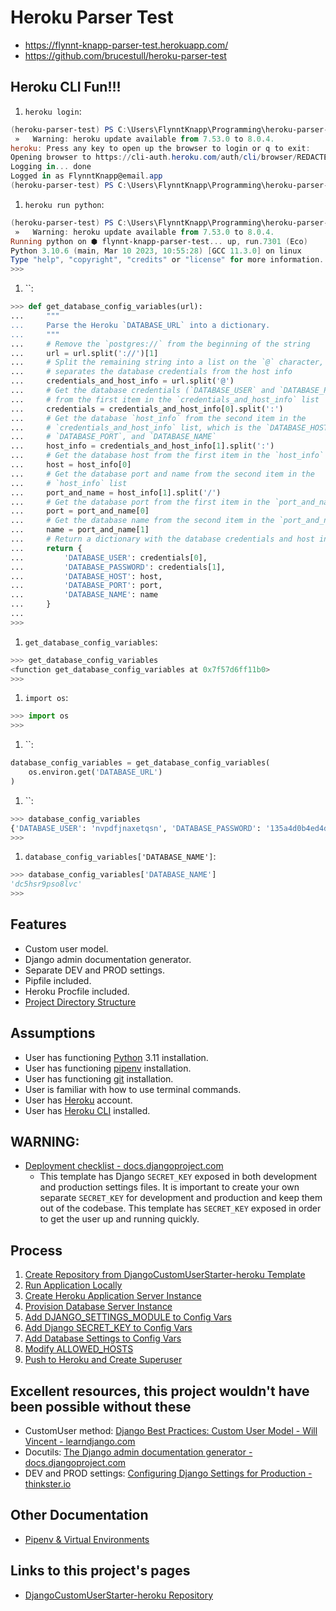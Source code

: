 # Heroku Parser Test

* <https://flynnt-knapp-parser-test.herokuapp.com/>
* <https://github.com/brucestull/heroku-parser-test>

## Heroku CLI Fun!!!

1. `heroku login`:

```powershell
(heroku-parser-test) PS C:\Users\FlynntKnapp\Programming\heroku-parser-test> heroku login     
 »   Warning: heroku update available from 7.53.0 to 8.0.4.
heroku: Press any key to open up the browser to login or q to exit: 
Opening browser to https://cli-auth.heroku.com/auth/cli/browser/REDACTED?requestor=REDACTED.REDACTED.REDACTED
Logging in... done
Logged in as FlynntKnapp@email.app
(heroku-parser-test) PS C:\Users\FlynntKnapp\Programming\heroku-parser-test>
```

1. `heroku run python`:

```powershell
(heroku-parser-test) PS C:\Users\FlynntKnapp\Programming\heroku-parser-test> heroku run python
 »   Warning: heroku update available from 7.53.0 to 8.0.4.
Running python on ⬢ flynnt-knapp-parser-test... up, run.7301 (Eco)
Python 3.10.6 (main, Mar 10 2023, 10:55:28) [GCC 11.3.0] on linux
Type "help", "copyright", "credits" or "license" for more information.
>>>
```

1. ``:
  
```python
>>> def get_database_config_variables(url):
...     """
...     Parse the Heroku `DATABASE_URL` into a dictionary.
...     """
...     # Remove the `postgres://` from the beginning of the string
...     url = url.split('://')[1]
...     # Split the remaining string into a list on the `@` character, which
...     # separates the database credentials from the host info
...     credentials_and_host_info = url.split('@')
...     # Get the database credentials (`DATABASE_USER` and `DATABASE_PASSWORD`)
...     # from the first item in the `credentials_and_host_info` list
...     credentials = credentials_and_host_info[0].split(':')
...     # Get the database `host_info` from the second item in the
...     # `credentials_and_host_info` list, which is the `DATABASE_HOST`,
...     # `DATABASE_PORT`, and `DATABASE_NAME`
...     host_info = credentials_and_host_info[1].split(':')
...     # Get the database host from the first item in the `host_info` list
...     host = host_info[0]
...     # Get the database port and name from the second item in the
...     # `host_info` list
...     port_and_name = host_info[1].split('/')
...     # Get the database port from the first item in the `port_and_name` list
...     port = port_and_name[0]
...     # Get the database name from the second item in the `port_and_name` list
...     name = port_and_name[1]
...     # Return a dictionary with the database credentials and host info
...     return {
...         'DATABASE_USER': credentials[0],
...         'DATABASE_PASSWORD': credentials[1],
...         'DATABASE_HOST': host,
...         'DATABASE_PORT': port,
...         'DATABASE_NAME': name
...     }
...
>>>
```

1. `get_database_config_variables`:

```python
>>> get_database_config_variables
<function get_database_config_variables at 0x7f57d6ff11b0>
>>>
```

1. `import os`:

```python
>>> import os
>>>
```

1. ``:

```python
database_config_variables = get_database_config_variables(
    os.environ.get('DATABASE_URL')
)
```

1. ``:

```python
>>> database_config_variables
{'DATABASE_USER': 'nvpdfjnaxetqsn', 'DATABASE_PASSWORD': '135a4d0b4ed4d95e06a6fe93b614fab90a61085ae2233c5445a51cc54f324c44', 'DATABASE_HOST': 'ec2-52-54-200-216.compute-1.amazonaws.com', 'DATABASE_PORT': '5432', 'DATABASE_NAME': 'dc5hsr9pso8lvc'}
>>>
```

1. `database_config_variables['DATABASE_NAME']`:

```python
>>> database_config_variables['DATABASE_NAME']
'dc5hsr9pso8lvc'
>>>
```

## Features

* Custom user model.
* Django admin documentation generator.
* Separate DEV and PROD settings.
* Pipfile included.
* Heroku Procfile included.
* [Project Directory Structure](notes/00_directory_structure.md)

## Assumptions

* User has functioning [Python](https://www.python.org/downloads/) 3.11 installation.
* User has functioning [pipenv](https://pypi.org/project/pipenv/) installation.
* User has functioning [git](https://git-scm.com/downloads) installation.
* User is familiar with how to use terminal commands.
* User has [Heroku](https://www.heroku.com/) account.
* User has [Heroku CLI](https://devcenter.heroku.com/articles/heroku-cli#install-the-heroku-cli) installed.

## **WARNING:**

* [Deployment checklist - docs.djangoproject.com](https://docs.djangoproject.com/en/4.0/howto/deployment/checklist/)
  * This template has Django `SECRET_KEY` exposed in both development and production settings files. It is important to create your own separate `SECRET_KEY` for development and production and keep them out of the codebase. This template has `SECRET_KEY` exposed in order to get the user up and running quickly.

## Process

1. [Create Repository from DjangoCustomUserStarter-heroku Template](notes/01_create_repository_from_template.md)
1. [Run Application Locally](notes/02_run_application_locally.md)
1. [Create Heroku Application Server Instance](notes/03_create_heroku_application_server_instance.md)
1. [Provision Database Server Instance](notes/04_provision_database_server_instance.md)
1. [Add DJANGO_SETTINGS_MODULE to Config Vars](notes/05_add_django_settings_module_to_config_vars.md)
1. [Add Django SECRET_KEY to Config Vars](notes/06_add_secret_key_to_config_vars.md)
1. [Add Database Settings to Config Vars](notes/07_add_database_settings_to_config_vars.md)
1. [Modify ALLOWED_HOSTS](notes/08_modify_allowed_hosts.md)
1. [Push to Heroku and Create Superuser](notes/09_push_to_heroku_and_createsuperuser.md)

## Excellent resources, this project wouldn't have been possible without these

* CustomUser method: [Django Best Practices: Custom User Model - Will Vincent - learndjango.com](https://learndjango.com/tutorials/django-custom-user-model)
* Docutils: [The Django admin documentation generator - docs.djangoproject.com](https://docs.djangoproject.com/en/4.0/ref/contrib/admin/admindocs/)
* DEV and PROD settings: [Configuring Django Settings for Production - thinkster.io](https://thinkster.io/tutorials/configuring-django-settings-for-production)

## Other Documentation

* [Pipenv & Virtual Environments](https://pipenv-fork.readthedocs.io/en/latest/install.html)

## Links to this project's pages

* [DjangoCustomUserStarter-heroku Repository](https://github.com/brucestull/DjangoCustomUserStarter-heroku)
